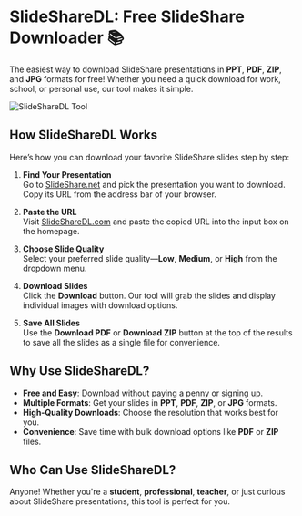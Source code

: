 # SlideShareDL: Free SlideShare Downloader 📚  

The easiest way to download SlideShare presentations in **PPT**, **PDF**, **ZIP**, and **JPG** formats for free! Whether you need a quick download for work, school, or personal use, our tool makes it simple.  

![SlideShareDL Tool](https://slidesharedl.com/images/5.webp?v=1)  

## How SlideShareDL Works  
Here’s how you can download your favorite SlideShare slides step by step:  

1. **Find Your Presentation**  
   Go to [SlideShare.net](https://slideshare.net) and pick the presentation you want to download. Copy its URL from the address bar of your browser.  

2. **Paste the URL**  
   Visit [SlideShareDL.com](https://slidesharedl.com) and paste the copied URL into the input box on the homepage.  

3. **Choose Slide Quality**  
   Select your preferred slide quality—**Low**, **Medium**, or **High** from the dropdown menu.  

4. **Download Slides**  
   Click the **Download** button. Our tool will grab the slides and display individual images with download options.  

5. **Save All Slides**  
   Use the **Download PDF** or **Download ZIP** button at the top of the results to save all the slides as a single file for convenience.  

## Why Use SlideShareDL?  

- **Free and Easy**: Download without paying a penny or signing up.  
- **Multiple Formats**: Get your slides in **PPT**, **PDF**, **ZIP**, or **JPG** formats.  
- **High-Quality Downloads**: Choose the resolution that works best for you.  
- **Convenience**: Save time with bulk download options like **PDF** or **ZIP** files.  

## Who Can Use SlideShareDL?  
Anyone! Whether you're a **student**, **professional**, **teacher**, or just curious about SlideShare presentations, this tool is perfect for you.  
